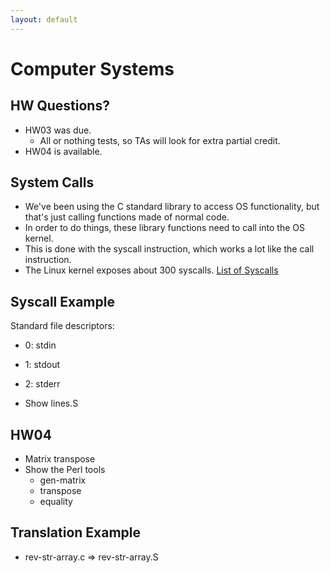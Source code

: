```yaml
---
layout: default
---
```


# Computer Systems

## HW Questions?

 - HW03 was due.
   - All or nothing tests, so TAs will look for extra partial credit.
 - HW04 is available.

## System Calls

 - We've been using the C standard library to access OS functionality,
   but that's just calling functions made of normal code.
 - In order to do things, these library functions need to call into the
   OS kernel.
 - This is done with the syscall instruction, which works a lot like
   the call instruction.
 - The Linux kernel exposes about 300 syscalls. 
   [List of Syscalls](https://filippo.io/linux-syscall-table/)

## Syscall Example

Standard file descriptors:

 - 0: stdin
 - 1: stdout
 - 2: stderr

 - Show lines.S

## HW04

 - Matrix transpose
 - Show the Perl tools
   - gen-matrix
   - transpose
   - equality

## Translation Example

 - rev-str-array.c => rev-str-array.S


